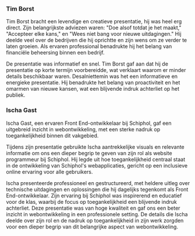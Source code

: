 
### Tim Borst

Tim Borst bracht een levendige en creatieve presentatie, hij was heel erg direct. Zijn belangrijkste adviezen waren: "Doe alsof totdat je het maakt," "Accepteer elke kans," en "Wees niet bang voor nieuwe uitdagingen." Hij deelde veel over de bedrijven die hij oprichtte en zijn wens om ze verder te laten groeien. Als ervaren professional benadrukte hij het belang van financiële beheersing binnen een bedrijf.

De presentatie was informatief en snel. Tim Borst gaf aan dat hij de presentatie op korte termijn voorbereidde, wat verklaart waarom er minder details beschikbaar waren. Desalniettemin was het een informatieve en energieke presentatie. Hij benadrukte het belang van proactiviteit en het omarmen van nieuwe kansen, wat een blijvende indruk achterliet op het publiek.

### Ischa Gast

Ischa Gast, een ervaren Front End-ontwikkelaar bij Schiphol, gaf een uitgebreid inzicht in webontwikkeling, met een sterke nadruk op toegankelijkheid binnen dit vakgebied.

Tijdens zijn presentatie gebruikte Ischa aantrekkelijke visuals en relevante informatie om ons een dieper begrip te geven van zijn rol als website programmeur bij Schiphol. Hij legde uit hoe toegankelijkheid centraal staat in de ontwikkeling van Schiphol's webapplicaties, gericht op een inclusieve online ervaring voor alle gebruikers.

Ischa presenteerde professioneel en gestructureerd, met heldere uitleg over technische uitdagingen en oplossingen die hij dagelijks tegenkomt als Front End-ontwikkelaar. Zijn ervaring bij Schiphol was inspirerend en educatief voor de klas, waarbij de focus op toegankelijkheid een blijvende indruk achterliet. Deze presentatie was van hoge kwaliteit en gaf ons een beter inzicht in webontwikkeling in een professionele setting. De details die Ischa deelde over zijn rol en de nadruk op toegankelijkheid in zijn werk zorgden voor een dieper begrip van dit belangrijke aspect van webontwikkeling.
